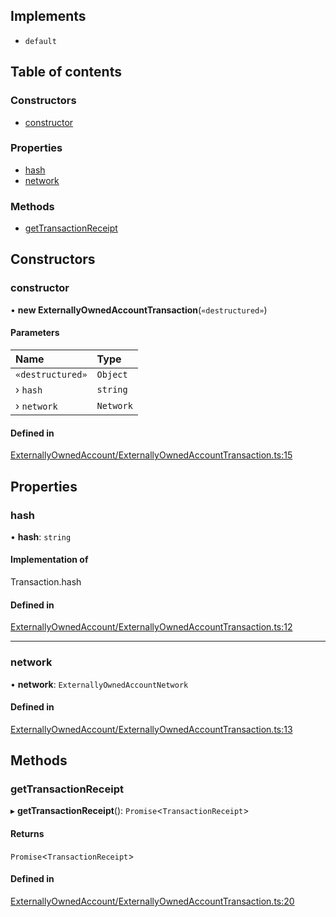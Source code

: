## Implements

- `default`

## Table of contents

### Constructors

- [constructor](ExternallyOwnedAccountTransaction.md#constructor)

### Properties

- [hash](ExternallyOwnedAccountTransaction.md#hash)
- [network](ExternallyOwnedAccountTransaction.md#network)

### Methods

- [getTransactionReceipt](ExternallyOwnedAccountTransaction.md#gettransactionreceipt)

## Constructors

### <a id="constructor" name="constructor"></a> constructor

• **new ExternallyOwnedAccountTransaction**(`«destructured»`)

#### Parameters

| Name | Type |
| :------ | :------ |
| `«destructured»` | `Object` |
| › `hash` | `string` |
| › `network` | `Network` |

#### Defined in

[ExternallyOwnedAccount/ExternallyOwnedAccountTransaction.ts:15](https://github.com/web3well/ethdk/blob/89d0f1c/ethdk/src/ExternallyOwnedAccount/ExternallyOwnedAccountTransaction.ts#L15)

## Properties

### <a id="hash" name="hash"></a> hash

• **hash**: `string`

#### Implementation of

Transaction.hash

#### Defined in

[ExternallyOwnedAccount/ExternallyOwnedAccountTransaction.ts:12](https://github.com/web3well/ethdk/blob/89d0f1c/ethdk/src/ExternallyOwnedAccount/ExternallyOwnedAccountTransaction.ts#L12)

___

### <a id="network" name="network"></a> network

• **network**: `ExternallyOwnedAccountNetwork`

#### Defined in

[ExternallyOwnedAccount/ExternallyOwnedAccountTransaction.ts:13](https://github.com/web3well/ethdk/blob/89d0f1c/ethdk/src/ExternallyOwnedAccount/ExternallyOwnedAccountTransaction.ts#L13)

## Methods

### <a id="gettransactionreceipt" name="gettransactionreceipt"></a> getTransactionReceipt

▸ **getTransactionReceipt**(): `Promise`<`TransactionReceipt`\>

#### Returns

`Promise`<`TransactionReceipt`\>

#### Defined in

[ExternallyOwnedAccount/ExternallyOwnedAccountTransaction.ts:20](https://github.com/web3well/ethdk/blob/89d0f1c/ethdk/src/ExternallyOwnedAccount/ExternallyOwnedAccountTransaction.ts#L20)
